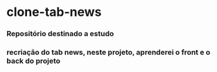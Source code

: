# clone-tab-news
### Repositório destinado a estudo 

### recriação do tab news, neste projeto, aprenderei o front e o back do projeto 
